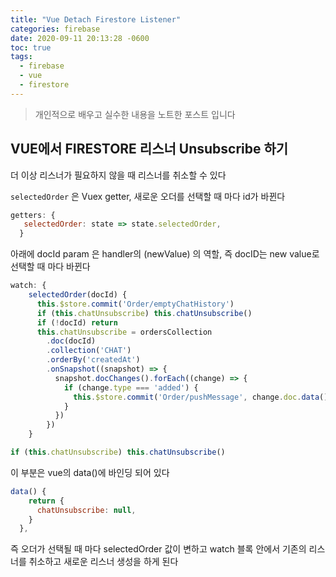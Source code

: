 ```yaml
---
title: "Vue Detach Firestore Listener"
categories: firebase
date: 2020-09-11 20:13:28 -0600
toc: true
tags:
  - firebase
  - vue
  - firestore
---
```



> 개인적으로 배우고 실수한 내용을 노트한 포스트 입니다

## VUE에서 FIRESTORE 리스너 Unsubscribe 하기

더 이상 리스너가 필요하지 않을 때 리스너를 취소할 수 있다



`selectedOrder` 은 Vuex getter, 새로운 오더를 선택할 때 마다 id가 바뀐다

```js
getters: {
   selectedOrder: state => state.selectedOrder,
  }
```


아래에 docId param 은 handler의 (newValue) 의 역할, 즉 docID는 new value로 선택할 때 마다 바뀐다

```js
watch: {
    selectedOrder(docId) {
      this.$store.commit('Order/emptyChatHistory')
      if (this.chatUnsubscribe) this.chatUnsubscribe()
      if (!docId) return
      this.chatUnsubscribe = ordersCollection
        .doc(docId)
        .collection('CHAT')
        .orderBy('createdAt')
        .onSnapshot((snapshot) => {
          snapshot.docChanges().forEach((change) => {
            if (change.type === 'added') {
              this.$store.commit('Order/pushMessage', change.doc.data())
            }
          })
        })
    }
```

```js
if (this.chatUnsubscribe) this.chatUnsubscribe()

```
이 부분은 vue의 data()에 바인딩 되어 있다

```js
data() {
    return {
      chatUnsubscribe: null,
    }
  },
```


즉 오더가 선택될 때 마다 selectedOrder 값이 변하고 watch 블록 안에서 기존의 리스너를 취소하고 새로운 리스너 생성을 하게 된다
